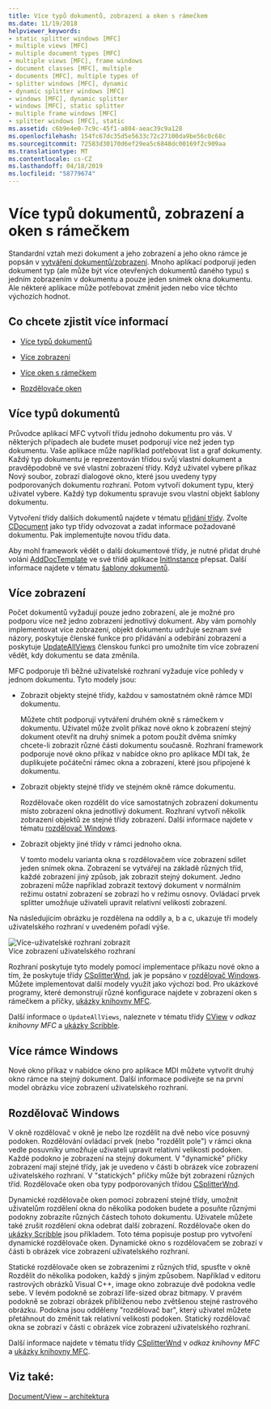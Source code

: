 ```yaml
---
title: Více typů dokumentů, zobrazení a oken s rámečkem
ms.date: 11/19/2018
helpviewer_keywords:
- static splitter windows [MFC]
- multiple views [MFC]
- multiple document types [MFC]
- multiple views [MFC], frame windows
- document classes [MFC], multiple
- documents [MFC], multiple types of
- splitter windows [MFC], dynamic
- dynamic splitter windows [MFC]
- windows [MFC], dynamic splitter
- windows [MFC], static splitter
- multiple frame windows [MFC]
- splitter windows [MFC], static
ms.assetid: c6b9e4e0-7c9c-45f1-a804-aeac39c9a128
ms.openlocfilehash: 154fc67dc35d5e5633c72c27100da9be56c0c68c
ms.sourcegitcommit: 72583d30170d6ef29ea5c6848dc00169f2c909aa
ms.translationtype: MT
ms.contentlocale: cs-CZ
ms.lasthandoff: 04/18/2019
ms.locfileid: "58779674"
---
```

# <a name="multiple-document-types-views-and-frame-windows"></a>Více typů dokumentů, zobrazení a oken s rámečkem

Standardní vztah mezi dokument a jeho zobrazení a jeho okno rámce je popsán v [vytváření dokumentů/zobrazení](../mfc/document-view-creation.md). Mnoho aplikací podporují jeden dokument typ (ale může být více otevřených dokumentů daného typu) s jedním zobrazením v dokumentu a pouze jeden snímek okna dokumentu. Ale některé aplikace může potřebovat změnit jeden nebo více těchto výchozích hodnot.

## <a name="what-do-you-want-to-know-more-about"></a>Co chcete zjistit více informací

- [Více typů dokumentů](#_core_multiple_document_types)

- [Více zobrazení](#_core_multiple_views)

- [Více oken s rámečkem](#_core_multiple_frame_windows)

- [Rozdělovače oken](#_core_splitter_windows)

##  <a name="_core_multiple_document_types"></a> Více typů dokumentů

Průvodce aplikací MFC vytvoří třídu jednoho dokumentu pro vás. V některých případech ale budete muset podporují více než jeden typ dokumentu. Vaše aplikace může například potřebovat list a graf dokumenty. Každý typ dokumentu je reprezentován třídou svůj vlastní dokument a pravděpodobně ve své vlastní zobrazení třídy. Když uživatel vybere příkaz Nový soubor, zobrazí dialogové okno, které jsou uvedeny typy podporovaných dokumentu rozhraní. Potom vytvoří dokument typu, který uživatel vybere. Každý typ dokumentu spravuje svou vlastní objekt šablony dokumentu.

Vytvoření třídy dalších dokumentů najdete v tématu [přidání třídy](../ide/adding-a-class-visual-cpp.md). Zvolte [CDocument](../mfc/reference/cdocument-class.md) jako typ třídy odvozovat a zadat informace požadované dokumentu. Pak implementujte novou třídu data.

Aby mohl framework vědět o další dokumentové třídy, je nutné přidat druhé volání [AddDocTemplate](../mfc/reference/cwinapp-class.md#adddoctemplate) ve své třídě aplikace [InitInstance](../mfc/reference/cwinapp-class.md#initinstance) přepsat. Další informace najdete v tématu [šablony dokumentů](../mfc/document-templates-and-the-document-view-creation-process.md).

##  <a name="_core_multiple_views"></a> Více zobrazení

Počet dokumentů vyžadují pouze jedno zobrazení, ale je možné pro podporu více než jedno zobrazení jednotlivý dokument. Aby vám pomohly implementovat více zobrazení, objekt dokumentu udržuje seznam své názory, poskytuje členské funkce pro přidávání a odebírání zobrazení a poskytuje [UpdateAllViews](../mfc/reference/cdocument-class.md#updateallviews) členskou funkci pro umožníte tím více zobrazení vědět, kdy dokumentu se data změnila.

MFC podporuje tři běžné uživatelské rozhraní vyžaduje více pohledy v jednom dokumentu. Tyto modely jsou:

- Zobrazit objekty stejné třídy, každou v samostatném okně rámce MDI dokumentu.

   Můžete chtít podporují vytváření druhém okně s rámečkem v dokumentu. Uživatel může zvolit příkaz nové okno k zobrazení stejný dokument otevřít na druhý snímek a potom použít dvěma snímky chcete-li zobrazit různé části dokumentu současně. Rozhraní framework podporuje nové okno příkaz v nabídce okno pro aplikace MDI tak, že duplikujete počáteční rámec okna a zobrazení, které jsou připojené k dokumentu.

- Zobrazit objekty stejné třídy ve stejném okně rámce dokumentu.

   Rozdělovače oken rozdělit do více samostatných zobrazení dokumentu místo zobrazení okna jednotlivý dokument. Rozhraní vytvoří několik zobrazení objektů ze stejné třídy zobrazení. Další informace najdete v tématu [rozdělovač Windows](#_core_splitter_windows).

- Zobrazit objekty jiné třídy v rámci jednoho okna.

   V tomto modelu varianta okna s rozdělovačem více zobrazení sdílet jeden snímek okna. Zobrazení se vytvářejí na základě různých tříd, každé zobrazení jiný způsob, jak zobrazit stejný dokument. Jedno zobrazení může například zobrazit textový dokument v normálním režimu ostatní zobrazení se zobrazí ho v režimu osnovy. Ovládací prvek splitter umožňuje uživateli upravit relativní velikosti zobrazení.

Na následujícím obrázku je rozdělena na oddíly a, b a c, ukazuje tři modely uživatelského rozhraní v uvedeném pořadí výše.

![Více&#45;uživatelské rozhraní zobrazit](../mfc/media/vc37a71.gif "více&#45;zobrazení uživatelského rozhraní") <br/>
Více zobrazení uživatelského rozhraní

Rozhraní poskytuje tyto modely pomocí implementace příkazu nové okno a tím, že poskytuje třídy [CSplitterWnd](../mfc/reference/csplitterwnd-class.md), jak je popsáno v [rozdělovač Windows](#_core_splitter_windows). Můžete implementovat další modely využít jako výchozí bod. Pro ukázkové programy, které demonstrují různé konfigurace najdete v zobrazení oken s rámečkem a příčky, [ukázky knihovny MFC](../overview/visual-cpp-samples.md).

Další informace o `UpdateAllViews`, naleznete v tématu třídy [CView](../mfc/reference/cview-class.md) v *odkaz knihovny MFC* a [ukázky Scribble](../overview/visual-cpp-samples.md).

##  <a name="_core_multiple_frame_windows"></a> Více rámce Windows

Nové okno příkaz v nabídce okno pro aplikace MDI můžete vytvořit druhý okno rámce na stejný dokument. Další informace podívejte se na první model obrázku více zobrazení uživatelského rozhraní.

##  <a name="_core_splitter_windows"></a> Rozdělovač Windows

V okně rozdělovač v okně je nebo lze rozdělit na dvě nebo více posuvný podoken. Rozdělování ovládací prvek (nebo "rozdělit pole") v rámci okna vedle posuvníky umožňuje uživateli upravit relativní velikosti podoken. Každé podokno je zobrazení na stejný dokument. V "dynamické" příčky zobrazení mají stejné třídy, jak je uvedeno v části b obrázek více zobrazení uživatelského rozhraní. V "statických" příčky může být zobrazení různých tříd. Rozdělovače oken oba typy podporovaných třídou [CSplitterWnd](../mfc/reference/csplitterwnd-class.md).

Dynamické rozdělovače oken pomocí zobrazení stejné třídy, umožnit uživatelům rozdělení okna do několika podoken budete a posuňte různými podokny zobrazíte různých částech tohoto dokumentu. Uživatele můžete také zrušit rozdělení okna odebrat další zobrazení. Rozdělovače oken do [ukázky Scribble](../overview/visual-cpp-samples.md) jsou příkladem. Toto téma popisuje postup pro vytvoření dynamické rozdělovače oken. Dynamické okno s rozdělovačem se zobrazí v části b obrázek více zobrazení uživatelského rozhraní.

Statické rozdělovače oken se zobrazeními z různých tříd, spusťte v okně Rozdělit do několika podoken, každý s jiným způsobem. Například v editoru rastrových obrázků Visual C++, image okno zobrazuje dvě podokna vedle sebe. V levém podokně se zobrazí life-sized obraz bitmapy. V pravém podokně se zobrazí obrázek přiblíženou nebo zvětšenou stejné rastrového obrázku. Podokna jsou odděleny "rozdělovač bar", který uživatel můžete přetáhnout do změnit tak relativní velikosti podoken. Statický rozdělovač okna se zobrazí v části c obrázek více zobrazení uživatelského rozhraní.

Další informace najdete v tématu třídy [CSplitterWnd](../mfc/reference/csplitterwnd-class.md) v *odkaz knihovny MFC* a [ukázky knihovny MFC](../overview/visual-cpp-samples.md).

## <a name="see-also"></a>Viz také:

[Document/View – architektura](../mfc/document-view-architecture.md)
